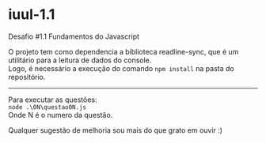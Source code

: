 # iuul-1.1
 Desafio #1.1 Fundamentos do Javascript

O projeto tem como dependencia a biblioteca readline-sync, que é um utilitário para a leitura de dados do console.<br>
Logo, é necessário a execução do comando `npm install` na pasta do repositório.<br>

---
Para executar as questões:<br>
`node .\0N\questao0N.js`<br>
Onde N é o numero da questão.<br>

Qualquer sugestão de melhoria sou mais do que grato em ouvir :)
